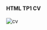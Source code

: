 #### HTML TP1 CV

![cv](https://user-images.githubusercontent.com/95254477/145123109-f05c89c7-3df5-459f-9feb-baa11cae35fd.jpg)
